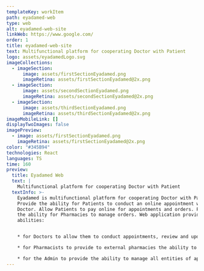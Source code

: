 ```yaml
---
templateKey: workItem
path: eyadamed-web
type: web
alt: eyadamed-web-site
linkWeb: https://www.google.com/
order: 1
title: eyadamed-web-site
text: Multifunctional platform for cooperating Doctor with Patient
logo: assets/eyadamedLogo.svg
imageCollections:
  - imageSection:
      image: assets/firstSectionEyadamed.png
      imageRetina: assets/firstSectionEyadamed@2x.png
  - imageSection:
      image: assets/secondSectionEyadamed.png
      imageRetina: assets/secondSectionEyadamed@2x.png
  - imageSection:
      image: assets/thirdSectionEyadamed.png
      imageRetina: assets/thirdSectionEyadamed@2x.png
imageMobileLink: []
displayTwoImages: false
imagePreview:
  - image: assets/firstSectionEyadamed.png
    imageRetina: assets/firstSectionEyadamed@2x.png
color: "#345B94"
technologies: React
languages: TS
time: 160
preview:
  title: Eyadamed Web
  text: |
    Multifunctional platform for cooperating Doctor with Patient
  textInfo: >-
    Eyadamed is multifunctional platform for cooperating Doctor with Patient.
    Provide the ability for Patients to conduct an online appointment with a
    Doctor. Allow Patients to pay online for appointments and orders. Provide
    the ability for Pharmacies to manage orders. Web application provides these
    abilities:


    * for Doctors to allow them to conduct appointments, review and update medical records for Patients.

    * for Pharmacists to provide to external pharmacies the ability to manage orders received from Patients via the app.

    * for the Admin to provide the ability to manage all entities of apps (Patients, Doctors, Pharmacists, Appointments, Orders, etc.).
---
```

